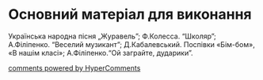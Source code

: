 <div id="hypercomments_widget" class="js-hypercomments-widget invisible"></div>


# Основний матеріал для виконання

Українська народна пісня „Журавель”; Ф.Колесса. “Школяр”; А.Філіпенко. “Веселий музикант”; Д.Кабалевський. Поспівки  «Бім-бом», «В нашім класі»; А.Філіпенко.“Ой заграйте, дударики”. 

<div class="js-hypercomments-container">
    <a href="http://hypercomments.com" class="hc-link" title="comments widget">comments powered by HyperComments</a>
</div>